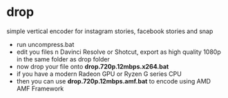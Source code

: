 # drop
simple vertical encoder for instagram stories, facebook stories and snap

* run uncompress.bat
* edit you files n Davinci Resolve or Shotcut, export as high quality 1080p in the same folder as drop folder
* now drop your file onto **drop.720p.12mbps.x264.bat**
* if you have a modern Radeon GPU or Ryzen G series CPU
* then you can use **drop.720p.12mbps.amf.bat** to encode using AMD AMF Framework
